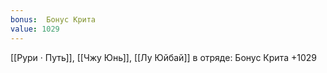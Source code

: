 ```yaml
---
bonus:  Бонус Крита 
value: 1029
---
```

[[Рури · Путь]], [[Чжу Юнь]], [[Лу Юйбай]] в отряде: Бонус Крита +1029
